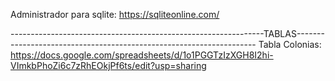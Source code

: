 Administrador para sqlite:
https://sqliteonline.com/


---------------------------------------------------------------TABLAS--------------------------------------------------------------------
Tabla Colonias:
https://docs.google.com/spreadsheets/d/1o1PGGTzIzXGH8I2hi-VImkbPhoZi6c7zRhEOkjPf6ts/edit?usp=sharing
